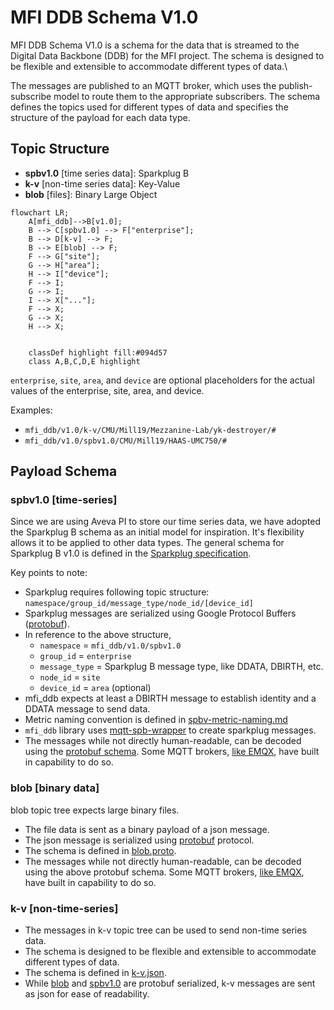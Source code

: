 # MFI DDB Schema V1.0

MFI DDB Schema V1.0 is a schema for the data that is streamed to the Digital Data Backbone (DDB) for the MFI project. The schema is designed to be flexible and extensible to accommodate different types of data.\

The messages are published to an MQTT broker, which uses the publish-subscribe model to route them to the appropriate subscribers. The schema defines the topics used for different types of data and specifies the structure of the payload for each data type.

## Topic Structure

* **spbv1.0** [time series data]: Sparkplug B
* **k-v** [non-time series data]: Key-Value
* **blob** [files]: Binary Large Object

```mermaid
flowchart LR;
    A[mfi_ddb]-->B[v1.0];
    B --> C[spbv1.0] --> F["enterprise"];
    B --> D[k-v] --> F;
    B --> E[blob] --> F;
    F --> G["site"];
    G --> H["area"];
    H --> I["device"];
    F --> I;
    G --> I;    
    I --> X["..."];
    F --> X;
    G --> X;
    H --> X;


    classDef highlight fill:#094d57
    class A,B,C,D,E highlight
```
`enterprise`, `site`, `area`, and `device` are optional placeholders for the actual values of the enterprise, site, area, and device.

Examples: 
* `mfi_ddb/v1.0/k-v/CMU/Mill19/Mezzanine-Lab/yk-destroyer/#`
* `mfi_ddb/v1.0/spbv1.0/CMU/Mill19/HAAS-UMC750/#`

## Payload Schema

### spbv1.0 [time-series]

Since we are using Aveva PI to store our time series data, we have adopted the Sparkplug B schema as an initial model for inspiration. It's flexibility allows it to be applied to other data types. The general schema for Sparkplug B v1.0 is defined in the [Sparkplug specification](https://sparkplug.eclipse.org/specification/version/3.0/documents/sparkplug-specification-3.0.0.pdf).

Key points to note:

* Sparkplug requires following topic structure: `namespace/group_id/message_type/node_id/[device_id]`
* Sparkplug messages are serialized using Google Protocol Buffers ([protobuf](https://protobuf.dev/)).
* In reference to the above structure, 
    * `namespace` = `mfi_ddb/v1.0/spbv1.0`
    * `group_id` = `enterprise`
    * `message_type` = Sparkplug B message type, like DDATA, DBIRTH, etc.
    * `node_id` = `site`
    * `device_id` = `area` (optional)
* mfi_ddb expects at least a DBIRTH message to establish identity and a DDATA message to send data.
* Metric naming convention is defined in [spbv-metric-naming.md](./spbv-metric-naming.md)
* `mfi_ddb` library uses [mqtt-spb-wrapper](https://pypi.org/project/mqtt-spb-wrapper/) to create sparkplug messages.
* The messages while not directly human-readable, can be decoded using the [protobuf schema](./spbv.proto). Some MQTT brokers, [like EMQX](https://www.emqx.com/en/blog/mqtt-sparkplug-in-action-a-step-by-step-tutorial), have built in capability to do so.

### blob [binary data]

blob topic tree expects large binary files. 

* The file data is sent as a binary payload of a json message.
* The json message is serialized using [protobuf](https://protobuf.dev/) protocol.
* The schema is defined in [blob.proto](./blob.proto).
* The messages while not directly human-readable, can be decoded using the above protobuf schema. Some MQTT brokers, [like EMQX](https://www.emqx.com/en/blog/mqtt-sparkplug-in-action-a-step-by-step-tutorial), have built in capability to do so.

### k-v [non-time-series]

* The messages in k-v topic tree can be used to send non-time series data. 
* The schema is designed to be flexible and extensible to accommodate different types of data. 
* The schema is defined in [k-v.json](./k-v.json).
* While [blob](#blob-binary-data) and [spbv1.0](#spbv1.0-time-series) are protobuf serialized, k-v messages are sent as json for ease of readability.